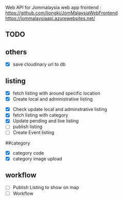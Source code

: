 Web API for Jommalaysia web app frontend : https://github.com/liongkj/JomMalaysiaWebFrontend
https://jommalaysiaapi.azurewebsites.net/

## TODO

## others

- [x] save cloudinary url to db

## listing

- [x] fetch listing with around specific location
- [x] Create local and administrative listing

* [x] Check update local and adminstrative listing
* [x] fetch listing with category
* [x] Update pending and live listing
* [ ] publish listing
* [ ] Create Event listing

##category

- [x] category code
- [x] category image upload

## workflow

- [ ] Publish Listing to show on map
- [ ] Workflow
